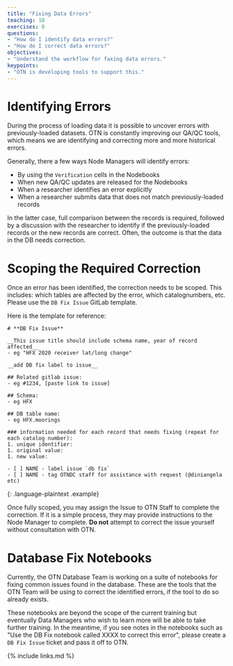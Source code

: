 ```yaml
---
title: "Fixing Data Errors"
teaching: 10
exercises: 0
questions:
- "How do I identify data errors?"
- "How do I correct data errors?"
objectives:
- "Understand the workflow for faxing data errors."
keypoints:
- "OTN is developing tools to support this."
---
```


# Identifying Errors

During the process of loading data it is possible to uncover errors with previously-loaded datasets. OTN is constantly improving our QA/QC tools, which means we are identifying and correcting more and more historical errors.

Generally, there a few ways Node Managers will identify errors:
- By using the `Verification` cells in the Nodebooks
- When new QA/QC updates are released for the Nodebooks
- When a researcher identifies an error explicitly
- When a researcher submits data that does not match previously-loaded records

In the latter case, full comparison between the records is required, followed by a discussion with the researcher to identify if the previously-loaded records or the new records are correct. Often, the outcome is that the data in the DB needs correction.

# Scoping the Required Correction

Once an error has been identified, the correction needs to be scoped. This includes: which tables are affected by the error, which catalognumbers, etc. Please use the `DB Fix Issue` GitLab template.

Here is the template for reference:

~~~
# **DB Fix Issue**

__This issue title should include schema name, year of record affected__
- eg "HFX 2020 receiver lat/long change"

__add DB fix label to issue__

## Related gitlab issue:
- eg #1234, [paste link to issue]

## Schema:
- eg HFX

## DB table name:
- eg HFX.moorings

### information needed for each record that needs fixing (repeat for each catalog number):
1. unique identifier:
1. original value:
1. new value:

- [ ] NAME - label issue `db fix`
- [ ] NAME - tag OTNDC staff for assistance with request (@diniangela etc)
~~~
{: .language-plaintext .example}


Once fully scoped, you may assign the Issue to OTN Staff to complete the correction. If it is a simple process, they may provide instructions to the Node Manager to complete. **Do not** attempt to correct the issue yourself without consultation with OTN.

# Database Fix Notebooks

Currently, the OTN Database Team is working on a suite of notebooks for fixing common issues found in the database. These are the tools that the OTN Team will be using to correct the identified errors, if the tool to do so already exists.

These notebooks are beyond the scope of the current training but eventually Data Managers who wish to learn more will be able to take further training. In the meantime, if you see notes in the notebooks such as "Use the DB Fix notebook called XXXX to correct this error", please create a `DB Fix Issue` ticket and pass it off to OTN.

{% include links.md %}
